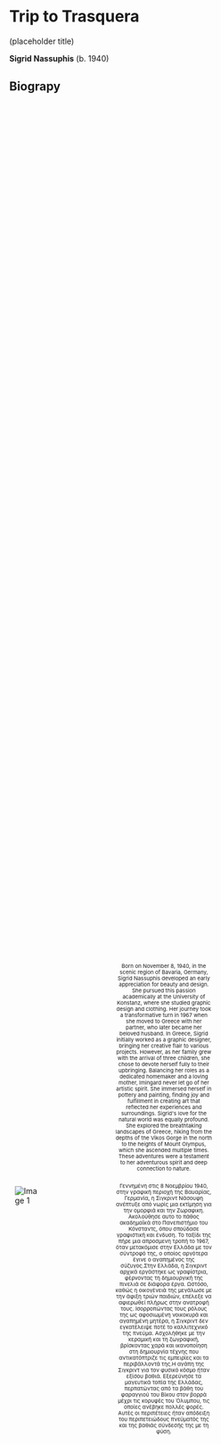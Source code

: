 
<style>

.my-div {
  display: flex;
  justify-content: center; /* Centers the images within the container */
  align-items: center; /* Centers content vertically */
  gap: 10px; /* Adds space between the images */
  padding: 10px;
  margin: 10px 0;
  height: 100%; /* Set the height to fill the viewport for demonstration */
}

.image-with-legend {
  display: flex;
  flex-direction: column;
  justify-content: center; 
  align-items: center;
  max-width: 48%; 
}

.image-with-legend img {
  max-width: 100%; 
  height: auto;
}

.legend {
  text-align: center;
  margin-top: 5px;
  font-size: 1rem; 
  max-width: 100%; 
}
.legend-container {
  display: flex;
  flex-direction: column;
  align-items: center; /* Centers the legends horizontally */
  justify-content: center; /* Centers the legends vertically */
  gap: 5px; /* Adds space between legends */
}

/* Media queries for responsive font scaling */
@media (max-width: 2400px) {
  .legend {
    font-size: 0.8rem;
  }
}

@media (max-width: 1200px) {
  .legend {
    font-size: 0.7rem;
  }
}

@media (max-width: 992px) {
  .legend {
    font-size: 0.6rem;
  }
}

@media (max-width: 768px) {
  .legend {
    font-size: 0.5rem;
  }
}

@media (max-width: 576px) {
  .legend {
    font-size: 0.4rem;
  }
}
</style>

# Trip to Trasquera
(placeholder title)

**Sigrid Nassuphis** (b. 1940)


## Biograpy 

<div class="my-div">

<div class="image-with-legend">
<img src="./assets/images_mum/mutti_bio3.jpg" alt="Image 1">
<div class="legend"></div>
</div>

<div class="legend-container">
<div class="legend" style="max-width: 40%;">
Born on November 8, 1940, in the scenic region of Bavaria, Germany, Sigrid Nassuphis developed an early appreciation for beauty and design. She pursued this passion academically at the University of Konstanz, where she studied graphic design and clothing. Her journey took a transformative turn in 1967 when she moved to Greece with her partner, who later became her beloved husband. In Greece, Sigrid initially worked as a graphic designer, bringing her creative flair to various projects. However, as her family grew with the arrival of three children, she chose to devote herself fully to their upbringing. Balancing her roles as a dedicated homemaker and a loving mother, Imingard never let go of her artistic spirit. She immersed herself in pottery and painting, finding joy and fulfillment in creating art that reflected her experiences and surroundings. Sigrid's love for the natural world was equally profound. She explored the breathtaking landscapes of Greece, hiking from the depths of the Vikos Gorge in the north to the heights of Mount Olympus, which
she ascended multiple times. These adventures were a testament to her adventurous spirit and deep connection to nature.
</div>
<div class="legend"></div>
<div class="legend" style="max-width: 40%;">
Γεννημένη στις 8 Νοεμβρίου 1940, στην γραφική περιοχή της Βαυαρίας, Γερμανία, η Σιγκριντ Νάσουφη 
ανέπτυξε από νωρίς μια εκτίμηση για την ομορφιά και την Ζωραφικη. Ακολούθησε αυτο το πάθος ακαδημαϊκά στο Πανεπιστήμιο του Κόνσταντς, όπου σπούδασε γραφιστική και ένδυση. Το ταξίδι της πήρε μια απροσμενη τροπή το 1967, όταν μετακόμισε στην Ελλάδα με τον σύντροφό της, ο οποίος αργότερα έγινε ο αγαπημένος της σύζυγος.Στην Ελλάδα, η Σιγκριντ αρχικά εργάστηκε ως γραφίστρια, φέρνοντας τη δημιουργική της πινελιά σε διάφορα έργα. Ωστόσο, καθώς η οικογένειά της μεγάλωσε με την άφιξη τριών παιδιών, επέλεξε να αφιερωθεί πλήρως στην ανατροφή τους. Ισορροπώντας τους ρόλους της ως αφοσιωμένη νοικοκυρά και αγαπημένη μητέρα, η Σιγκριντ δεν εγκατέλειψε ποτέ το καλλιτεχνικό της πνεύμα. Ασχολήθηκε με την κεραμική και τη ζωγραφική, βρίσκοντας χαρά και ικανοποίηση στη δημιουργία τέχνης που αντικατόπτριζε τις εμπειρίες και τα περιβάλλοντά της.Η αγάπη της Σιγκριντ για τον φυσικό κόσμο ήταν εξίσου βαθιά. Εξερεύνησε τα μαγευτικά τοπία της Ελλάδας, περπατώντας από τα βάθη του φαραγγιού του Βίκου στον βορρά μέχρι τις κορυφές του Όλυμπου, τις οποίες ανέβηκε πολλές φορές. Αυτές οι περιπέτειες ήταν απόδειξη του περιπετειώδους πνεύματός της και της βαθιάς σύνδεσής της με τη φύση.
</div>

</div>
</div>




## Introduction

[Marlena's Text, Greek Language](https://docs.google.com/document/d/1qeXJKvcOj88YH7ezKxagYdAPkgryzIpTQbXCgkdZ4So/edit)

[Marlena's Text, Translated into English by Spilios](https://docs.google.com/document/d/1fgzEbrWuRIIJ8L2_6D2mqDEFGnuJbPdGNLz7vtwNp1Q/edit)

## Works 

### Trasquera 1 (Afternoon Walk), 2023


<div class="my-div">

<div class="image-with-legend">
<img src="./assets/images/trasquera1.jpg" alt="Image 1">
<div class="legend-container">
<div class="legend" style="max-width: 100%;">Trasquera 1 (Afternoon Walk), 2023</div>
<div class="legend" style="max-width: 100%;">oil on canvas, 90 x 120 cm</div>
</div>
</div>

<div class="legend-container">
<div class="legend" style="max-width: 40%;">
A picturesque mountain scene in spring. A path winds through a verdant meadow, leading towards a forest and snow-capped mountains in the distance. The blue sky and vibrant vegetation create a beautiful contrast with the snowy peaks.
A winding path through a verdant valley leads towards a snow-capped mountain in this vibrant painting. 
The green grass and trees contrast sharply with the white snow, creating a dynamic scene. 
The path symbolizes a journey through the natural landscape, inviting viewers to explore its beauty.
</div>
<div class="legend" style="max-width: 40%;">
Αυτή η εικόνα απεικονίζει ένα μονοπάτι που στρίβει μέσα από μια καταπράσινη κοιλάδα και οδηγεί προς ένα χιονισμένο βουνό. Το πράσινο γρασίδι και τα δέντρα δημιουργούν μια έντονη αντίθεση με το λευκό χιόνι στις κορυφές του βουνού, συνθέτοντας μια δυναμική και ζωντανή σκηνή. Ο ουρανός είναι καθαρός και γαλάζιος, προσθέτοντας στην αίσθηση της ηρεμίας και της φυσικής ομορφιάς του τοπίου.
Ένα γραφικό ορεινό τοπίο την άνοιξη. Ένα μονοπάτι διασχίζει ένα καταπράσινο λιβάδι, οδηγώντας προς ένα δάσος και χιονισμένα βουνά στο βάθος. Ο γαλάζιος ουρανός και η ζωντανή βλάστηση δημιουργούν μια όμορφη αντίθεση με τις χιονισμένες κορυφές.
</div>
</div>
</div>

[high resolution image](./pages/hires_trasquera1.md)


### Trasquera 2 (Morning View), 2022

<div class="my-div">

<div class="image-with-legend">
<img src="./assets/images/trasquera2.jpg" alt="Image 1">
<div class="legend-container">
<div class="legend" style="max-width: 100%;">Trasquera 2 (Morning View), 2022</div>
<div class="legend" style="max-width: 100%;">oil on canvas, 120 x 90 cm</div>
</div>
</div>

<div class="legend-container">
<div class="legend" style="max-width: 40%;">
A commanding mountain peak dominates this composition, framed by detailed bushes and trees in the foreground. 
The clear blue sky contrasts with the rugged textures of the mountain, highlighting its majestic presence. 
This work captures the formidable beauty of the alpine environment.
</div>
<div class="legend" style="max-width: 40%;">
A commanding mountain peak dominates this composition, framed by detailed bushes and trees in the foreground. 
The clear blue sky contrasts with the rugged textures of the mountain, highlighting its majestic presence. 
This work captures the formidable beauty of the alpine environment.
</div>
</div>
</div>

[high resolution image](./pages/hires_trasquera2.md)


### Trasquera 3 (The Great Outdoors), 2023

oil on canvas

185 x 300 cm

<img src="./assets/images/trasquera3.jpg" height="185px" width="300px" />

[high resolution image](./pages/hires_trasquera3.md)

In this painting, the artist depicts the panoramic beauty of Bugliaga di Trasquera. 
The towering pines in the foreground contrast with the distant, snow-capped peaks. 
The careful detailing of the rocky mountains and lush evergreens showcases the grandeur of the alpine landscape. 
This work captures the tranquil majesty of nature, inviting viewers to appreciate its serene beauty.


### Trasquera 4 (Summer Porch View), 2023

oil on canvas

90 x 120 cm

<img src="./assets/images/trasquera4.jpg" height="180px" width="240px" />

[high resolution image](./pages/hires_trasquera4.md)

This painting presents a rustic porch overlooking a dense forest and distant mountains shrouded in clouds. 
The interplay of light and shadow, along with the lush foliage climbing the wooden pillars, creates a tranquil scene. 
The composition invites viewers to enjoy a moment of calm reflection.


### Trasquera 5 (Bugliaga di Trasquera), 2023

oil on canvas

120 x 90 cm


<img src="./assets/images/trasquera5.jpg" height="240x" width="180px" />

[high resolution image](./pages/hires_trasquera5.md)

A quaint stone cottage is nestled amidst lush greenery in this vibrant painting. 
The bright colors of the grass and trees are complemented by a clear blue sky. 
The detailed fence in the foreground guides the viewer’s eye towards the serene home. 
This work reflects the peaceful simplicity of rural life.


### Trasquera 6 (Misty Day), 2024

oil on canvas

90 x 120 cm

<img src="./assets/images/trasquera6.jpg" height="180px" width="240px" />

[high resolution image](./pages/hires_trasquera6.md)

In this misty landscape, the artist captures the ethereal beauty of foggy surroundings. 
Indistinct shapes of trees and bushes blend into the soft, muted tones of the background. 
The simple fence provides structure to the scene. 
This painting evokes a dreamlike quality, reflecting the transient nature of the mist.


### Trasquera 7 (Cloudy Day), 2022

oil on canvas

120 x 90 cm 

<img src="./assets/images/trasquera7.jpg" height="240px" width="180px" />

[high resolution image](./pages/hires_trasquera7.md)

This dramatic landscape features dark mountains under a turbulent sky. 
Thick clouds part to reveal glimpses of blue, adding depth to the scene. 
A small stone building in the foreground provides a human touch. 
This painting captures the powerful presence of nature and its ever-changing moods.


### Trasquera 8 (Winter Day), 2023

oil on canvas

120 x 90 cm


<img src="./assets/images/trasquera8.jpg" height="240px" width="180px" />

[high resolution image](./pages/hires_trasquera8.md)

This monochromatic scene illustrates a winter landscape enveloped in fog. 
The skeletal trees stand stark against the soft, misty background. 
The restrained palette and minimalist composition emphasize the quiet beauty of the snow-covered terrain. 
The painting captures the stillness and calm of a wintry day.


### Trasquera 9 (Winter Walk), 2022

oil on canvas

120 x 90 cm

<img src="./assets/images/trasquera9.jpg" height="240px" width="180px" />

[high resolution image](./pages/hires_trasquera9.md)

A tranquil winter scene in a dense forest. Leafless trees with snow-covered branches stand out against 
a pale sky. The forest floor is blanketed in untouched snow, creating a peaceful and serene atmosphere. 
The composition invites contemplation, capturing the quiet beauty of a winter's day.


### Trasquera 10 (Mistakes Were Made), 2022

oil on canvas

100 x 70 cm

<img src="./assets/images/trasquera10.jpg" height="200px" width="140px" />

[high resolution image](./pages/hires_trasquera10.md)

Failure and frustration are part of the process. Some failures are memorable.
The text reads: "turns out it was not that easy!"

## Photo Page 1

<div class="my-div">
<div class="image-with-legend">
<img src="assets/images_trasquera/collage_trasquera3.jpg" alt="Image 1">
</div>
<div class="image-with-legend" style="max-width: 40%;">
<img src="assets/images/anto_soo.jpg" alt="Image 2">
<div class="legend-container">
<div class="legend"  style="max-width: 40%;">
Bugliaga Dentro is a tiny mountain village in the Italian Alps on the Swiss border. 
Once abandoned and now beautifully reviving with a few families (5 of us), trying to safeguard its original charm. 
We warmly welcome all our friends who long for silence and peace deep in the mountain.
</div>
</div>
</div>
</div>


## Photos Page 2

[Collage 2](./pages/collage_trasquera2.md)

### Photos Page 2 Left 
<img src="./assets/images_trasquera/collage_trasquera2.jpg" width="50%" />


### Photos Page 2 Right 

Απο πολυ μικρος θυμαμαι την μητερα μου να μου λεει ιστοριες για τους αγαπημενους της εξπρεσιονιστες ζωγραφους, να σκαλιζει το κασσελακι με τα πινελα και τις μπογιες. Θυμαμαι τις αγιογραφιες, τον πηλο, της εκδρομες στο βουνο. Τωρα που εχει αναγκη, σε αυτα ακουμπησε.



## Photos Page 3

[Collage 3](./pages/collage_trasquera1.md)

### Photos Page 3 Left 
<img src="./assets/images_trasquera/collage_trasquera1.jpg" width="50%" />


### Photos Page 3 Right 


## Friends 

[Friends](./pages/friends.md)

## End page

<img src="./assets/images_trasquera/mutti4.jpg" width="100%" />

Our many thanks every friend who helped make this happen.

# Materials


## Catalogue

[Catalogue by Hector](./pages/catalogue.md)

[Editable google document for catalogue](https://docs.google.com/document/d/1F8fE1ziBNncg0rBux5B0DywCj69HqsNfIOjmFNKT-0g/edit)

[catalogue ideas](https://docs.google.com/document/d/1YIE7a2ftaCL6ZNw3IFulUQzg-TdDAcnLaK8citgxnzc/edit)


## Invite

[Invite by Hector](./pages/invite.md)

[Editable google document for invite](https://docs.google.com/document/d/1P8rk-6X8nB4sFs0FTDmRlq6dvZCGXMrfTml5mxldn1E/edit)

[invite ideas](https://docs.google.com/document/d/1kRX8rgJcJM5kFswvZBf8I15jouDGcAQ3VPm_JGW8PGY/edit)


## More Info

[Photos from the Trip](https://docs.google.com/document/d/1uofZLVL62gTsbEctcYhTsR2FUEm3DsY1-0nGgTSd1bs/edit)

[Sigrid](./pages/sigrid.md)

[Maps](./pages/maps.md)

[Text from friends and family](https://docs.google.com/document/d/1w6ly-SP4_yntUetdMLrPWJKqFw5wBb6exzNNrzvs8ug/edit)



